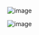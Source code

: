 ![image](https://github.com/user-attachments/assets/edb7f134-68f8-4bf6-8e7b-d478efc87d27)

![image](https://github.com/user-attachments/assets/eff61c6d-e790-4af5-ba9a-a9d4e543f6da)
